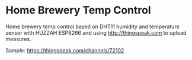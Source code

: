 # Home Brewery Temp Control
Home brewery temp control based on DHT11 humidity and temperature sensor with HUZZAH ESP8266 and using http://thingspeak.com to upload measures.

Sample: https://thingspeak.com/channels/72102
